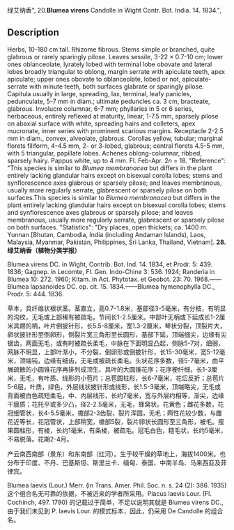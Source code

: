 绿艾纳香",
20.**Blumea virens** Candolle in Wight Contr. Bot. India. 14. 1834.",

## Description
Herbs, 10-180 cm tall. Rhizome fibrous. Stems simple or branched, quite glabrous or rarely sparingly pilose. Leaves sessile, 3-22 × 0.7-10 cm; lower ones oblanceolate, lyrately lobed with terminal lobe obovate and lateral lobes broadly triangular to oblong, margin serrate with apiculate teeth, apex apiculate; upper ones obovate to oblanceolate, lobed or not, apiculate-serrate with minute teeth, both surfaces glabrate or sparingly pilose. Capitula usually in large, spreading, lax, terminal, leafy panicles, pedunculate, 5-7 mm in diam.; ultimate peduncles ca. 3 cm, bracteate, glabrous. Involucre columnar, 6-7 mm; phyllaries in 5 or 6 series, herbaceous, entirely reflexed at maturity, linear, 1-7.5 mm, sparsely pilose on abaxial surface with white, spreading hairs and colleters, apex mucronate, inner series with prominent scarious margins. Receptacle 2-2.5 mm in diam., convex, alveolate, glabrous. Corollas yellow, tubular; marginal florets filiform, 4-4.5 mm, 2- or 3-lobed, glabrous; central florets 4.5-5 mm, with 5 triangular, papillate lobes. Achenes oblong-columnar, ribbed, sparsely hairy. Pappus white, up to 4 mm. Fl. Feb-Apr. 2*n* = 18.
  "Reference": "This species is similar to *Blumea membranacea* but differs in the plant entirely lacking glandular hairs except on bisexual corolla lobes; stems and synflorescence axes glabrous or sparsely pilose; and leaves membranous, usually more regularly serrate, glabrescent or sparsely pilose on both surfaces.This species is similar to *Blumea membranacea* but differs in the plant entirely lacking glandular hairs except on bisexual corolla lobes; stems and synflorescence axes glabrous or sparsely pilose; and leaves membranous, usually more regularly serrate, glabrescent or sparsely pilose on both surfaces.
  "Statistics": "Dry places, open thickets; ca. 1400 m. Yunnan [Bhutan, Cambodia, India (including Andaman Islands), Laos, Malaysia, Myanmar, Pakistan, Philippines, Sri Lanka, Thailand, Vietnam].
**28. 绿艾纳香（植物分类学报）**

Blumea virens DC. in Wight, Contrib. Bot. Ind. 14. 1834, et Prodr. 5: 439. 1836; Gagnep. in Lecomte, Fl. Gen. Indo-Chine 3: 536. 1924; Randeria in Blumea 10: 272. 1960; Kitam. in Act. Phytotax. et Geobot. 23: 70. 1968.——Blumea lapsanoides DC. op. cit. 15. 1834.——Blumea hymenophylla DC., Prodr. 5: 444. 1836.

草本，具纤维状根状茎。茎直立，高0.7-1.8米，基部径3-5毫米，有分枝，有明显的沟纹，无毛或上部稀有被疏毛，节间长1-2.5厘米。中部叶无柄或下延成长1-2厘米具翅的柄，叶片倒披针形，长5.5-8厘米，宽1.3-2厘米，琴状分裂，顶裂片大，卵状披针形至倒卵形，侧裂片宽三角形至长圆形，基部下延，顶端细尖，边缘有尖锯齿，两面无毛，或有时被疏长柔毛，中脉在下面明显凸起，侧脉5-7对，细弱，网脉不明显，上部叶渐小，不分裂，倒卵形或倒披针形，长15-30毫米，宽5-12毫米，顶端钝，边缘有细齿，无毛或被疏长柔毛。头状花序多数，径5-7毫米，由平展疏散的小圆锥花序再排列成顶生、具叶的大圆锥花序；花序梗纤细，长1-3厘米，无毛，有叶质、线形的小苞片；总苞圆柱形，长6-7毫米，花后反折；总苞片5-6层，叶质，绿色，外层线状披针形或线形，长1.5-3毫米，顶端略尖，无毛或背面被白色疏短柔毛，中、内层线形，长约7毫米，宽与外层约相等，渐尖，边缘干膜质；花托平或多少凸，径2-2.5毫米，无毛，蜂窝状。花黄色；雌花多数，花冠细管状，长4-5.5毫米，檐部2-3齿裂，裂片浑圆，无毛；两性花较少数，与雌花近等长，花冠管状，上部稍宽，檐部5裂，裂片卵状长圆形至三角形，被毛。瘦果圆柱形，有棱，长约1毫米，有条棱，被疏毛。冠毛白色，糙毛状，长约5毫米，不易脱落。花期2-4月。

产云南西南部（景东）和东南部（红河）。生于较干燥的草地上，海拔1400米。也分布于印度、不丹、巴基斯坦、斯里兰卡、缅甸、泰国、中南半岛、马来西亚及菲律宾。

Blumea laevis (Lour.) Merr. (in Trans. Amer. Phil. Soc. n. s. 24 (2): 386. 1935) 这个组合名无可靠的依据，不被近来的学者所采用。Placus laevis Lour. (Fl. Cochinch, 497. 1790) 的记载过于简单，不足以说明其就是 Blumea virens DC., 由于我们未见到 P. laevis Lour. 的模式标本，因此，仍采用 De Candolle 的组合名。
